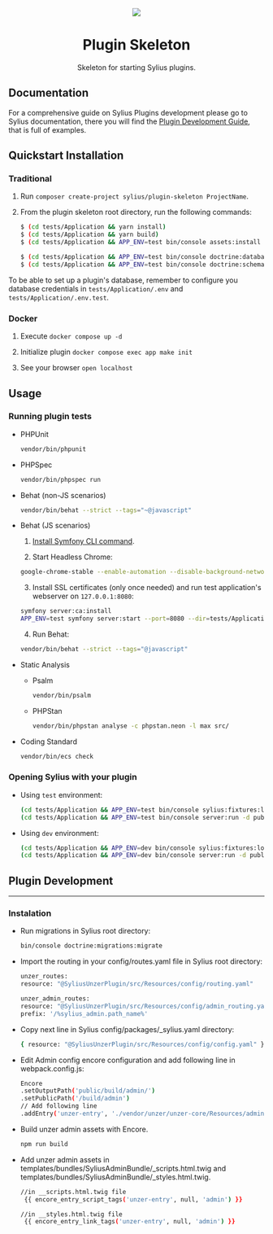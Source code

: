 <p align="center">
    <a href="https://sylius.com" target="_blank">
        <img src="https://demo.sylius.com/assets/shop/img/logo.png" />
    </a>
</p>

<h1 align="center">Plugin Skeleton</h1>

<p align="center">Skeleton for starting Sylius plugins.</p>

## Documentation

For a comprehensive guide on Sylius Plugins development please go to Sylius documentation,
there you will find the <a href="https://docs.sylius.com/en/latest/plugin-development-guide/index.html">Plugin Development Guide</a>, that is full of examples.

## Quickstart Installation

### Traditional

1. Run `composer create-project sylius/plugin-skeleton ProjectName`.

2. From the plugin skeleton root directory, run the following commands:

    ```bash
    $ (cd tests/Application && yarn install)
    $ (cd tests/Application && yarn build)
    $ (cd tests/Application && APP_ENV=test bin/console assets:install public)
    
    $ (cd tests/Application && APP_ENV=test bin/console doctrine:database:create)
    $ (cd tests/Application && APP_ENV=test bin/console doctrine:schema:create)
    ```

To be able to set up a plugin's database, remember to configure you database credentials in `tests/Application/.env` and `tests/Application/.env.test`.

### Docker

1. Execute `docker compose up -d`

2. Initialize plugin `docker compose exec app make init`

3. See your browser `open localhost`

## Usage

### Running plugin tests

  - PHPUnit

    ```bash
    vendor/bin/phpunit
    ```

  - PHPSpec

    ```bash
    vendor/bin/phpspec run
    ```

  - Behat (non-JS scenarios)

    ```bash
    vendor/bin/behat --strict --tags="~@javascript"
    ```

  - Behat (JS scenarios)
 
    1. [Install Symfony CLI command](https://symfony.com/download).
 
    2. Start Headless Chrome:
    
      ```bash
      google-chrome-stable --enable-automation --disable-background-networking --no-default-browser-check --no-first-run --disable-popup-blocking --disable-default-apps --allow-insecure-localhost --disable-translate --disable-extensions --no-sandbox --enable-features=Metal --headless --remote-debugging-port=9222 --window-size=2880,1800 --proxy-server='direct://' --proxy-bypass-list='*' http://127.0.0.1
      ```
    
    3. Install SSL certificates (only once needed) and run test application's webserver on `127.0.0.1:8080`:
    
      ```bash
      symfony server:ca:install
      APP_ENV=test symfony server:start --port=8080 --dir=tests/Application/public --daemon
      ```
    
    4. Run Behat:
    
      ```bash
      vendor/bin/behat --strict --tags="@javascript"
      ```
    
  - Static Analysis
  
    - Psalm
    
      ```bash
      vendor/bin/psalm
      ```
      
    - PHPStan
    
      ```bash
      vendor/bin/phpstan analyse -c phpstan.neon -l max src/  
      ```

  - Coding Standard
  
    ```bash
    vendor/bin/ecs check
    ```

### Opening Sylius with your plugin

- Using `test` environment:

    ```bash
    (cd tests/Application && APP_ENV=test bin/console sylius:fixtures:load)
    (cd tests/Application && APP_ENV=test bin/console server:run -d public)
    ```
    
- Using `dev` environment:

    ```bash
    (cd tests/Application && APP_ENV=dev bin/console sylius:fixtures:load)
    (cd tests/Application && APP_ENV=dev bin/console server:run -d public)
    ```

## Plugin Development
----
### Instalation

- Run migrations in Sylius root directory:
    ```bash
  bin/console doctrine:migrations:migrate
    ```

- Import the routing in your config/routes.yaml file in Sylius root directory:
    ```bash
  unzer_routes:
    resource: "@SyliusUnzerPlugin/src/Resources/config/routing.yaml"
    
    unzer_admin_routes:
    resource: "@SyliusUnzerPlugin/src/Resources/config/admin_routing.yaml"
    prefix: '/%sylius_admin.path_name%'
    ```

- Copy next line in Sylius config/packages/_sylius.yaml directory:
    ```bash 
  { resource: "@SyliusUnzerPlugin/src/Resources/config/config.yaml" }
    ```

- Edit Admin config encore configuration and add following line in webpack.config.js:
    ```bash
  Encore
  .setOutputPath('public/build/admin/')
  .setPublicPath('/build/admin')
  // Add following line 
  .addEntry('unzer-entry', './vendor/unzer/unzer-core/Resources/admin-ui/src/entry.js')
    ```
  
- Build unzer admin assets with Encore.
    ```bash
   npm run build
    ```
  
- Add unzer admin assets in templates/bundles/SyliusAdminBundle/_scripts.html.twig and templates/bundles/SyliusAdminBundle/_styles.html.twig.
  ```bash
  //in __scripts.html.twig file
   {{ encore_entry_script_tags('unzer-entry', null, 'admin') }}
    ```
    
  ```bash
  //in __styles.html.twig file
   {{ encore_entry_link_tags('unzer-entry', null, 'admin') }}
    ```
